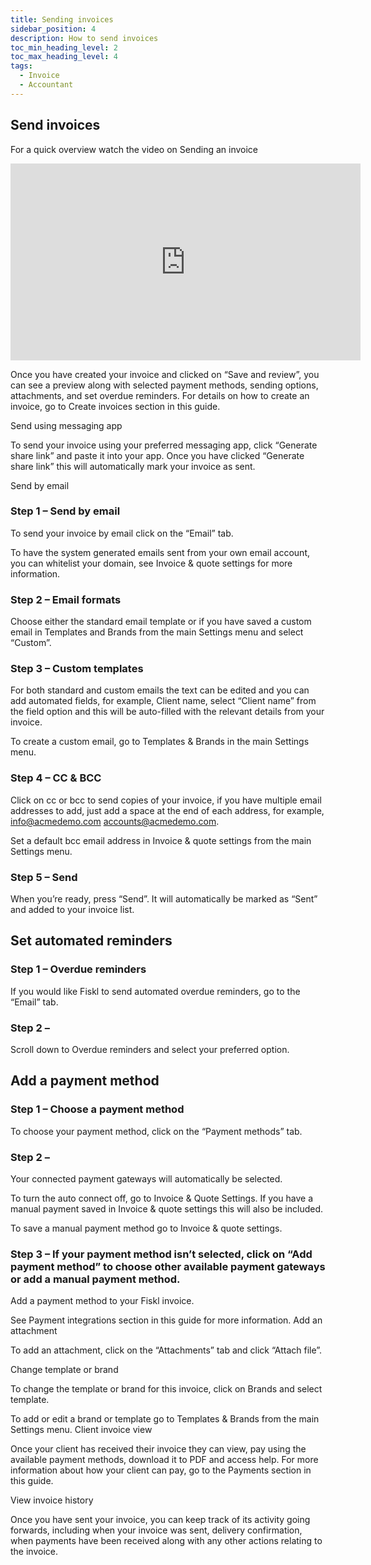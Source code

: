 ```yaml
---
title: Sending invoices
sidebar_position: 4
description: How to send invoices
toc_min_heading_level: 2
toc_max_heading_level: 4
tags:
  - Invoice
  - Accountant
---
```



## Send invoices

For a quick overview watch the video on Sending an invoice


<iframe width="560" height="315" src="https://www.youtube.com/embed/GqB0c77qJC4?si=SsZ9B1agw0gIxo9q" title="YouTube video player" frameborder="0" allow="accelerometer; autoplay; clipboard-write; encrypted-media; gyroscope; picture-in-picture; web-share" referrerpolicy="strict-origin-when-cross-origin" allowfullscreen></iframe>

Once you have created your invoice and clicked on “Save and review”, you can see a preview along with selected payment methods, sending options, attachments, and set overdue reminders. For details on how to create an invoice, go to Create invoices section in this guide.


Send using messaging app

To send your invoice using your preferred messaging app, click “Generate share link” and paste it into your app. Once you have clicked “Generate share link” this will automatically mark your invoice as sent.


Send by email

### Step 1 – Send by email

To send your invoice by email click on the “Email” tab.



To have the system generated emails sent from your own email account, you can whitelist your domain, see Invoice & quote settings for more information.

### Step 2 – Email formats

Choose either the standard email template or if you have saved a custom email in Templates and Brands from the main Settings menu and select “Custom”.



### Step 3 – Custom templates

For both standard and custom emails the text can be edited and you can add automated fields, for example, Client name, select “Client name” from the field option and this will be auto-filled with the relevant details from your invoice.


To create a custom email, go to Templates & Brands in the main Settings menu.
### Step 4 – CC & BCC

Click on cc or bcc to send copies of your invoice, if you have multiple email addresses to add, just add  a space at the end of each address, for example, info@acmedemo.com accounts@acmedemo.com.



Set a default bcc email address in Invoice & quote settings from the main Settings menu.

### Step 5 – Send

When you’re ready, press “Send”. It will automatically be marked as “Sent” and added to your invoice list.


## Set automated reminders

### Step 1 – Overdue reminders

If you would like Fiskl to send automated overdue reminders, go to the “Email” tab.



### Step 2 –

Scroll down to Overdue reminders and select your preferred option.


## Add a payment method

### Step 1 – Choose a payment method

To choose your payment method, click on the “Payment methods” tab.



### Step 2 –

Your connected payment gateways will automatically be selected.

To turn the auto connect off, go to Invoice & Quote Settings.
If you have a manual payment saved in Invoice & quote settings this will also be included.



To save a manual payment method go to Invoice & quote settings.
### Step 3 – If your payment method isn’t selected, click on “Add payment method” to choose other available payment gateways or add a manual payment method.

Add a payment method to your Fiskl invoice.



See Payment integrations section in this guide for more information.
Add an attachment

To add an attachment, click on the “Attachments” tab and click “Attach file”.


Change template or brand

To change the template or brand for this invoice, click on Brands and select template.



To add or edit a brand or template go to Templates & Brands from the main Settings menu.
Client invoice view

Once your client has received their invoice they can view, pay using the available payment methods, download it to PDF and access help. For more information about how your client can pay, go to the Payments section in this guide.




View invoice history

Once you have sent your invoice, you can keep track of its activity going forwards, including when your invoice was sent, delivery confirmation, when payments have been received along with any other actions relating to the invoice.
